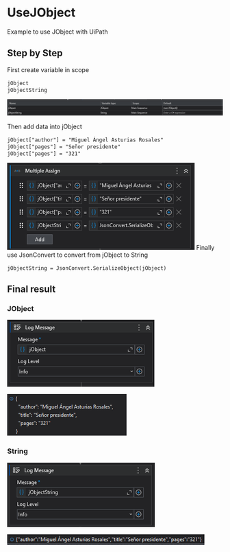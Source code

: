 # UseJObject

Example to use JObject with UiPath

## Step by Step
First create variable in scope
```
jObject
jObjectString
```
![variables](https://github.com/echicasprado/UseJObject/blob/main/img/variables.PNG)

Then add data into jObject
```
jObject["author"] = "Miguel Ángel Asturias Rosales"
jObject["pages"] = "Señor presidente"
jObject["pages"] = "321"
```
![assig Data](https://github.com/echicasprado/UseJObject/blob/main/img/assigData.PNG)
Finally use JsonConvert to convert from jObject to String

```
jObjectString = JsonConvert.SerializeObject(jObject)
```

## Final result

### JObject
![jObject](https://github.com/echicasprado/UseJObject/blob/main/img/jObjectLog.PNG)

![jObject result](https://github.com/echicasprado/UseJObject/blob/main/img/resultJObjectLog.PNG)

### String
![string](https://github.com/echicasprado/UseJObject/blob/main/img/stringLog.PNG)

![string result](https://github.com/echicasprado/UseJObject/blob/main/img/resultStringLog.PNG)
